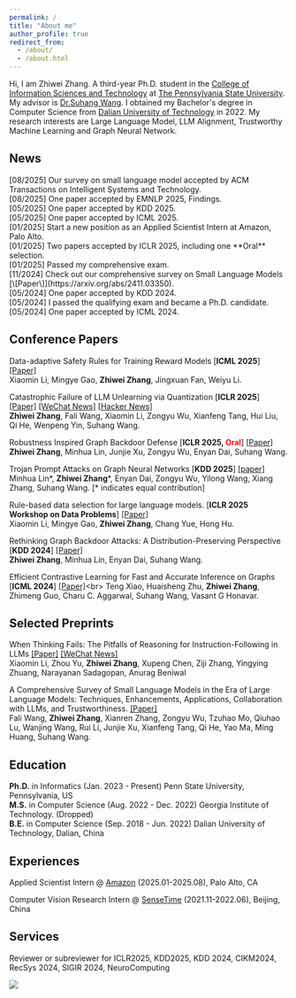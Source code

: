 ```yaml
---
permalink: /
title: "About me"
author_profile: true
redirect_from: 
  - /about/
  - /about.html
---
```


Hi, I am Zhiwei Zhang. A third-year Ph.D. student in the [College of Information Sciences and Technology](https://ist.psu.edu/) at [The Pennsylvania State University](https://www.psu.edu/). My advisor is [Dr.Suhang Wang](https://suhangwang.ist.psu.edu/). I obtained my Bachelor's degree in Computer Science from [Dalian University of Technology](https://en.dlut.edu.cn/) in 2022. My research interests are Large Language Model, LLM Alignment, Trustworthy Machine Learning and Graph Neural Network.

<h2>News</h2>
[08/2025] Our survey on small language model accepted by ACM Transactions on Intelligent Systems and Technology.<br>
[08/2025] One paper accepted by EMNLP 2025, Findings.<br>
[05/2025] One paper accepted by KDD 2025.<br>
[05/2025] One paper accepted by ICML 2025.<br>
[01/2025] Start a new position as an Applied Scientist Intern at Amazon, Palo Alto.<br>
[01/2025] Two papers accepted by ICLR 2025, including one **Oral** selection.<br>
[01/2025] Passed my comprehensive exam.<br>
[11/2024] Check out our comprehensive survey on Small Language Models [\[Paper\]](https://arxiv.org/abs/2411.03350).<br>
[05/2024] One paper accepted by KDD 2024.<br>
[05/2024] I passed the qualifying exam and became a Ph.D. candidate.<br>
[05/2024] One paper accepted by ICML 2024.


<h2>Conference Papers</h2>

Data-adaptive Safety Rules for Training Reward Models [<b>ICML 2025</b>] [\[Paper\]](https://arxiv.org/abs/2501.15453)<br>
Xiaomin Li, Mingye Gao, **Zhiwei Zhang**, Jingxuan Fan, Weiyu Li. 

Catastrophic Failure of LLM Unlearning via Quantization [<b>ICLR 2025</b>] [\[Paper\]](https://arxiv.org/pdf/2410.16454) [\[WeChat News\]](https://mp.weixin.qq.com/s/TXSm3ikvkt8qhDuzJPQQfA) [\[Hacker News\]](https://news.ycombinator.com/item?id=42037982)<br>
**Zhiwei Zhang**, Fali Wang, Xiaomin Li, Zongyu Wu, Xianfeng Tang, Hui Liu, Qi He, Wenpeng Yin, Suhang Wang.

Robustness Inspired Graph Backdoor Defense [<b>ICLR 2025, <span style="color: red;">Oral</span></b>] [\[Paper\]](https://arxiv.org/pdf/2406.09836)<br>
**Zhiwei Zhang**, Minhua Lin, Junjie Xu, Zongyu Wu, Enyan Dai, Suhang Wang.

Trojan Prompt Attacks on Graph Neural Networks [<b>KDD 2025</b>] [\[paper\]](https://arxiv.org/pdf/2410.13974)<br>
Minhua Lin*, **Zhiwei Zhang***, Enyan Dai, Zongyu Wu, Yilong Wang, Xiang Zhang, Suhang Wang. [* indicates equal contribution]

Rule-based data selection for large language models. [<b>ICLR 2025 Workshop on Data Problems</b>] [\[Paper\]](https://arxiv.org/pdf/2410.04715)<br>
Xiaomin Li, Mingye Gao, **Zhiwei Zhang**, Chang Yue, Hong Hu. 

Rethinking Graph Backdoor Attacks: A Distribution-Preserving Perspective [<b>KDD 2024</b>] [\[Paper\]](https://arxiv.org/abs/2405.10757) <br>
**Zhiwei Zhang**, Minhua Lin, Enyan Dai, Suhang Wang.

Efficient Contrastive Learning for Fast and Accurate Inference on Graphs [<b>ICML 2024</b>] [\[Paper\]](https://openreview.net/forum?id=vsy21Xodrt&referrer=%5Bthe%20profile%20of%20Vasant%20G%20Honavar%5D(%2Fprofile%3Fid%3D~Vasant_G_Honavar1))<br>
Teng Xiao, Huaisheng Zhu, **Zhiwei Zhang**, Zhimeng Guo, Charu C. Aggarwal, Suhang Wang, Vasant G Honavar.

<h2>Selected Preprints</h2>

When Thinking Fails: The Pitfalls of Reasoning for Instruction-Following in LLMs [\[Paper\]](https://arxiv.org/abs/2505.11423) [\[WeChat News\]](https://mp.weixin.qq.com/s/hm4fYpp1cIhZeBD1kofd5w)<br>
Xiaomin Li, Zhou Yu, **Zhiwei Zhang**, Xupeng Chen, Ziji Zhang, Yingying Zhuang, Narayanan Sadagopan, Anurag Beniwal

A Comprehensive Survey of Small Language Models in the Era of Large Language Models: Techniques, Enhancements, Applications, Collaboration with LLMs, and Trustworthiness. [\[Paper\]](https://arxiv.org/abs/2411.03350)<br>
Fali Wang, **Zhiwei Zhang**, Xianren Zhang, Zongyu Wu, Tzuhao Mo, Qiuhao Lu, Wanjing Wang, Rui Li, Junjie Xu, Xianfeng Tang, Qi He, Yao Ma, Ming Huang, Suhang Wang. 


<h2>Education</h2>

**Ph.D.** in Informatics (Jan. 2023 - Present) Penn State University, Pennsylvania, US<br>
**M.S.** in Computer Science (Aug. 2022 - Dec. 2022) Georgia Institute of Technology. (Dropped)<br>
**B.E.** in Computer Science (Sep. 2018 - Jun. 2022) Dalian University of Technology, Dalian, China



<h2>Experiences</h2>

Applied Scientist Intern @ [Amazon](https://amazonsearchqu.github.io/) (2025.01-2025.08), Palo Alto, CA

Computer Vision Research Intern @ [SenseTime](https://www.sensetime.com/en) (2021.11-2022.06), Beijing, China

<h2>Services</h2>

Reviewer or subreviewer for ICLR2025, KDD2025, KDD 2024, CIKM2024, RecSys 2024, SIGIR 2024, NeuroComputing

<a href="https://clustrmaps.com/site/1c5u6"  title="ClustrMaps"><img src="//www.clustrmaps.com/map_v2.png?d=lpx1uSzCjZuwuQMW8pBz2e4PkE0rwRM_cas2gJwwO8o&cl=ffffff" /></a>

